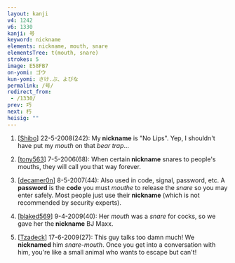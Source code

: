 ```yaml
---
layout: kanji
v4: 1242
v6: 1330
kanji: 号
keyword: nickname
elements: nickname, mouth, snare
elementsTree: t(mouth, snare)
strokes: 5
image: E58FB7
on-yomi: ゴウ
kun-yomi: さけ.ぶ、よびな
permalink: /号/
redirect_from:
 - /1330/
prev: 巧
next: 朽
heisig: ""
---
```


1) [<a href="http://kanji.koohii.com/profile/Shibo">Shibo</a>] 22-5-2008(242): My<strong> nickname</strong> is &quot;No Lips&quot;. Yep, I shouldn&#039;t have put my <em>mouth</em> on that <em>bear trap</em>...

2) [<a href="http://kanji.koohii.com/profile/tony563">tony563</a>] 7-5-2006(68): When certain<strong> nickname</strong> snares to people&#039;s mouths, they will call you that way forever.

3) [<a href="http://kanji.koohii.com/profile/decamer0n">decamer0n</a>] 8-5-2007(44): Also used in code, signal, password, etc. A <strong>password</strong> is the <strong>code</strong> you must <em>mouthe</em> to release the <em>snare</em> so you may enter safely. Most people just use their<strong> nickname</strong> (which is not recommended by security experts).

4) [<a href="http://kanji.koohii.com/profile/blaked569">blaked569</a>] 9-4-2009(40): Her <em>mouth</em> was a <em>snare</em> for cocks, so we gave her the<strong> nickname</strong> BJ Maxx.

5) [<a href="http://kanji.koohii.com/profile/Tzadeck">Tzadeck</a>] 17-6-2009(27): This guy talks too damn much! We <strong>nicknamed</strong> him <em>snare-mouth</em>. Once you get into a conversation with him, you&#039;re like a small animal who wants to escape but can&#039;t!

